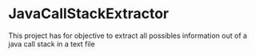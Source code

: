 # JavaCallStackExtractor
This project has for objective to extract all possibles information out of a java call stack in a text file
